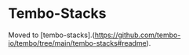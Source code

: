 # Tembo-Stacks

Moved to [tembo-stacks].(https://github.com/tembo-io/tembo/tree/main/tembo-stacks#readme).

